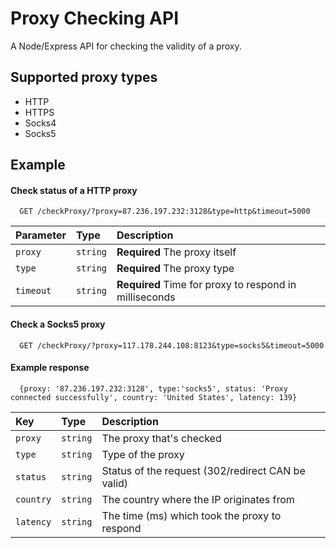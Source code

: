 
# Proxy Checking API

A Node/Express API for checking the validity of a proxy.



## Supported proxy types

 - HTTP
 - HTTPS
 - Socks4
 - Socks5


## Example

#### Check status of a HTTP proxy

```
  GET /checkProxy/?proxy=87.236.197.232:3128&type=http&timeout=5000
```

| Parameter | Type     | Description                |
| :-------- | :------- | :------------------------- |
| `proxy` | `string` | **Required** The proxy itself |
| `type` | `string` | **Required** The proxy type |
| `timeout` | `string` | **Required** Time for proxy to respond in milliseconds |

#### Check a Socks5 proxy

```
  GET /checkProxy/?proxy=117.178.244.108:8123&type=socks5&timeout=5000
```
#### Example response

```
  {proxy: '87.236.197.232:3128', type:'socks5', status: 'Proxy connected successfully', country: 'United States', latency: 139}
```
| Key | Type     | Description                |
| :-------- | :------- | :------------------------- |
| `proxy` | `string` | The proxy that's checked |
| `type` | `string` | Type of the proxy |
| `status` | `string` | Status of the request (302/redirect CAN be valid) |
| `country` | `string` | The country where the IP originates from |
| `latency` | `string` | The time (ms) which took the proxy to respond |


